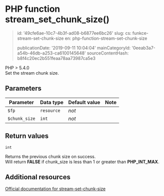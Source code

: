 PHP function stream_set_chunk_size()
====================================

> id: '49cfe6ae-10c7-4b3f-ad08-b6877ee6bc26'
> slug:
> 	cs: funkce-stream-set-chunk-size
> 	en: php-function-stream-set-chunk-size
> 
> publicationDate: '2019-09-11 10:04:04'
> mainCategoryId: '0eeab3a7-a54b-46db-a253-ca6100145648'
> sourceContentHash: b8f4c20ec2b551feaa78aa73987ca5e3

PHP > 5.4.0<br/>
Set the stream chunk size.


Parameters
--------------

| Parameter | Data type | Default value | Note |
|-----|-----|-----|-----|
| `$fp` | `resource` | *not* | |
| `$chunk_size` | `int` | *not* | |


Return values
----------------

`int`

Returns the previous chunk size on success.<br>
Will return <b>FALSE</b> if chunk_size is less than 1 or greater than <b>PHP_INT_MAX</b>.

Additional resources
------------

[Official documentation for stream-set-chunk-size](https://www.php.net/manual/en/function.stream-set-chunk-size.php)
